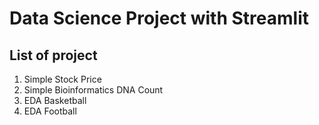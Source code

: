 # Data Science Project with Streamlit



## List of project 
1. Simple Stock Price
2. Simple Bioinformatics DNA Count
3. EDA Basketball
4. EDA Football



